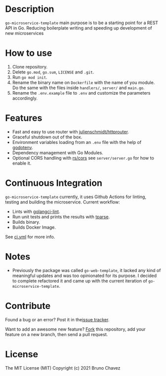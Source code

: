 # Description
`go-microservice-template` main purpose is to be a starting point 
for a REST API in Go. Reducing boilerplate writing and speeding up development of new microservices

# How to use
1. Clone repository.
2. Delete `go.mod`, `go.sum`, `LICENSE` and `.git`.
3. Run `go mod init`.
4. Rename the binary name on `Dockerfile` with the name of you module. Do the same with the files inside `handlers/`, `server/` and `main.go`.
5. Rename the `.env.example` file to `.env` and customize the parameters accordingly.

# Features
+ Fast and easy to use router with [julienschmidt/httprouter](https://github.com/julienschmidt/httprouter).
+ Graceful shutdown out of the box.
+ Environment variables loading from an `.env` file  with the help of [godotenv](https://github.com/joho/godotenv).
+ Dependency management with Go Modules.
+ Optional CORS handling with [rs/cors](https://github.com/rs/cors) see `server/server.go` for how to enable it.

# Continuous Integration
`go-microservice-template` currently, it uses Github Actions for linting, testing and building the microservice. Current workflow:

+ Lints with [golangci-lint](https://github.com/golangci/golangci-lint).
+ Run unit tests and prints the results with [tparse](https://github.com/mfridman/tparse).
+ Builds binary.
+ Builds Docker Image.

See [ci.yml](https://github.com/bruno-chavez/go-web-template/blob/master/.github/workflows/ci.yml) for more info.

# Notes
+ Previously the package was called `go-web-template`, it lacked any kind of meaningful updates and was too opinionated for its purpose. I decided to complete refactored it and came up with the current iteration of `go-microservice-template`.

# Contribute
Found a bug or an error? Post it in the[issue tracker](https://github.com/bruno-chavez/go-microservice-template/issues).

Want to add an awesome new feature? [Fork](https://github.com/bruno-chavez/go-microservice-template/fork) this repository, add your feature on a new branch, then send a pull request.

# License
The MIT License (MIT)
Copyright (c) 2021 Bruno Chavez
